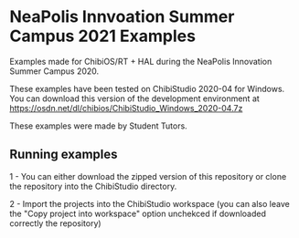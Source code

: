 # NeaPolis Innvoation Summer Campus 2021 Examples
Examples made for ChibiOS/RT + HAL during the NeaPolis Innovation Summer Campus 2020.

These examples have been tested on ChibiStudio 2020-04 for Windows. You can download
this version of the development environment at
https://osdn.net/dl/chibios/ChibiStudio_Windows_2020-04.7z

These examples were made by Student Tutors.

## Running examples
1 - You can either download the zipped version of this repository or clone the repository into the ChibiStudio directory.

2 - Import the projects into the ChibiStudio workspace (you can also leave the "Copy project into workspace" option unchekced if downloaded correctly the repository)
